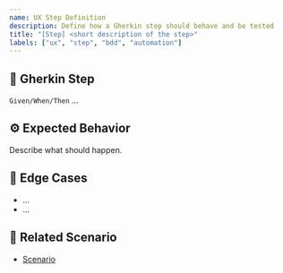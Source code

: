 ```yaml
---
name: UX Step Definition
description: Define how a Gherkin step should behave and be tested
title: "[Step] <short description of the step>"
labels: ["ux", "step", "bdd", "automation"]
---
```


## 🧾 Gherkin Step
`Given/When/Then` ...

## ⚙️ Expected Behavior
Describe what should happen.

## 🔁 Edge Cases
- ...
- ...

## 🔗 Related Scenario
- [Scenario]()
